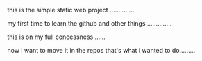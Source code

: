 this is the simple static web project ..............




my first time to learn the github and other things ..............

this is on my full concessness ......

now i want to move it in the repos 
that's what i wanted to do.........
